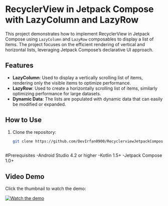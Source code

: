 # RecyclerView in Jetpack Compose with LazyColumn and LazyRow

This project demonstrates how to implement RecyclerView in Jetpack Compose using `LazyColumn` and `LazyRow` composables to display a list of items. The project focuses on the efficient rendering of vertical and horizontal lists, leveraging Jetpack Compose’s declarative UI approach.

## Features
- **LazyColumn**: Used to display a vertically scrolling list of items, rendering only the visible items to optimize performance.
- **LazyRow**: Used to create a horizontally scrolling list of items, similarly optimizing performance for large datasets.
- **Dynamic Data**: The lists are populated with dynamic data that can easily be modified or expanded.

## How to Use

1. Clone the repository:
   ```bash
   git clone https://github.com/DevIrfan0900/RecyclerviewJetpackCompose
  

#Prerequisites
-Android Studio 4.2 or higher
-Kotlin 1.5+
-Jetpack Compose 1.0+

## Video Demo

Click the thumbnail to watch the demo:

 [![Watch the demo](https://youtube.com/shorts/-obKGXogLwA?si=JCK6i3TB1_Do7VIi.jpg)](https://youtube.com/shorts/-obKGXogLwA?si=JCK6i3TB1_Do7VIi)

